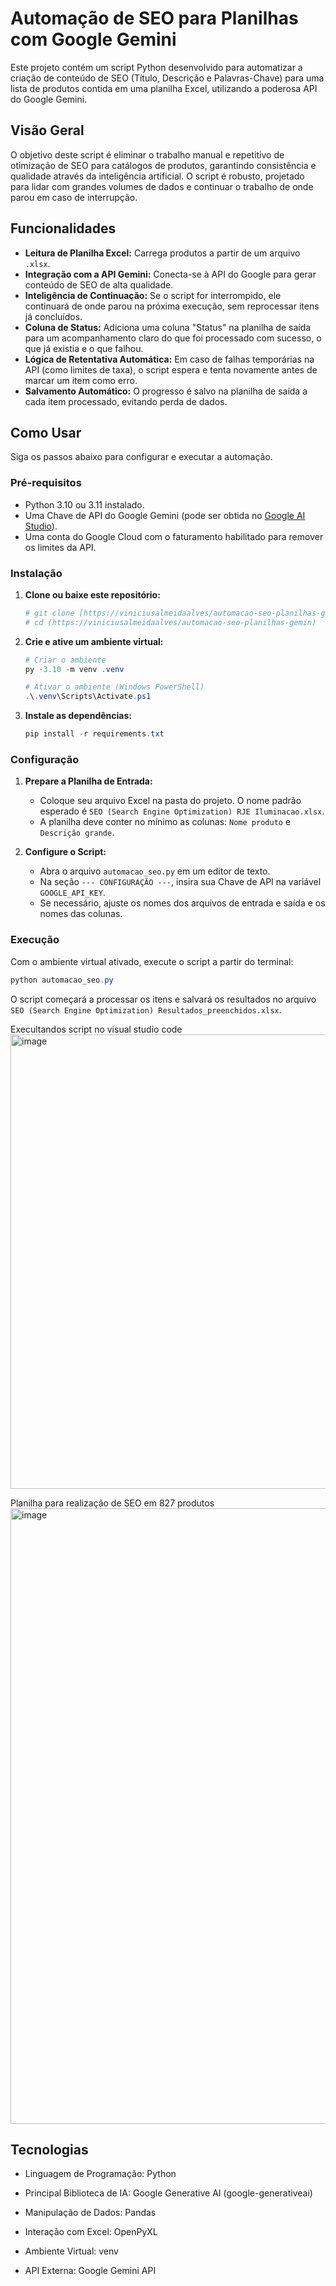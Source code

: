 # Automação de SEO para Planilhas com Google Gemini

Este projeto contém um script Python desenvolvido para automatizar a criação de conteúdo de SEO (Título, Descrição e Palavras-Chave) para uma lista de produtos contida em uma planilha Excel, utilizando a poderosa API do Google Gemini.

## Visão Geral

O objetivo deste script é eliminar o trabalho manual e repetitivo de otimização de SEO para catálogos de produtos, garantindo consistência e qualidade através da inteligência artificial. O script é robusto, projetado para lidar com grandes volumes de dados e continuar o trabalho de onde parou em caso de interrupção.

## Funcionalidades

* **Leitura de Planilha Excel:** Carrega produtos a partir de um arquivo `.xlsx`.
* **Integração com a API Gemini:** Conecta-se à API do Google para gerar conteúdo de SEO de alta qualidade.
* **Inteligência de Continuação:** Se o script for interrompido, ele continuará de onde parou na próxima execução, sem reprocessar itens já concluídos.
* **Coluna de Status:** Adiciona uma coluna "Status" na planilha de saída para um acompanhamento claro do que foi processado com sucesso, o que já existia e o que falhou.
* **Lógica de Retentativa Automática:** Em caso de falhas temporárias na API (como limites de taxa), o script espera e tenta novamente antes de marcar um item como erro.
* **Salvamento Automático:** O progresso é salvo na planilha de saída a cada item processado, evitando perda de dados.

## Como Usar

Siga os passos abaixo para configurar e executar a automação.

### Pré-requisitos

* Python 3.10 ou 3.11 instalado.
* Uma Chave de API do Google Gemini (pode ser obtida no [Google AI Studio](https://aistudio.google.com/app/apikey)).
* Uma conta do Google Cloud com o faturamento habilitado para remover os limites da API.

### Instalação

1.  **Clone ou baixe este repositório:**
    ```bash
    # git clone [https://viniciusalmeidaalves/automacao-seo-planilhas-gemin.git](https://viniciusalmeidaalves/automacao-seo-planilhas-gemin.git)
    # cd (https://viniciusalmeidaalves/automacao-seo-planilhas-gemin)
    ```

2.  **Crie e ative um ambiente virtual:**
    ```powershell
    # Criar o ambiente
    py -3.10 -m venv .venv

    # Ativar o ambiente (Windows PowerShell)
    .\.venv\Scripts\Activate.ps1
    ```

3.  **Instale as dependências:**
    ```powershell
    pip install -r requirements.txt
    ```

### Configuração

1.  **Prepare a Planilha de Entrada:**
    * Coloque seu arquivo Excel na pasta do projeto. O nome padrão esperado é `SEO (Search Engine Optimization) RJE Iluminacao.xlsx`.
    * A planilha deve conter no mínimo as colunas: `Nome produto` e `Descrição grande`.

2.  **Configure o Script:**
    * Abra o arquivo `automacao_seo.py` em um editor de texto.
    * Na seção `--- CONFIGURAÇÃO ---`, insira sua Chave de API na variável `GOOGLE_API_KEY`.
    * Se necessário, ajuste os nomes dos arquivos de entrada e saída e os nomes das colunas.

### Execução

Com o ambiente virtual ativado, execute o script a partir do terminal:
```powershell
python automacao_seo.py
```
O script começará a processar os itens e salvará os resultados no arquivo `SEO (Search Engine Optimization) Resultados_preenchidos.xlsx`.

Execultandos script no visual studio code
<img width="1365" height="727" alt="image" src="https://github.com/user-attachments/assets/34c8fff9-403c-4dba-b4ed-8a607c215b85" />

Planilha para realização de SEO em 827 produtos
<img width="1280" height="985" alt="image" src="https://github.com/user-attachments/assets/528e3925-fca8-412a-8481-e958a97b43b6" />

## Tecnologias
- Linguagem de Programação: Python

- Principal Biblioteca de IA: Google Generative AI (google-generativeai)

- Manipulação de Dados: Pandas

- Interação com Excel: OpenPyXL

- Ambiente Virtual: venv

- API Externa: Google Gemini API

